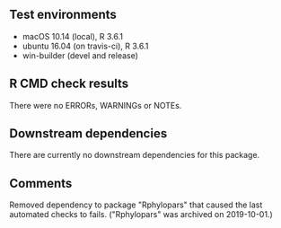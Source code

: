 ## Test environments
* macOS 10.14 (local), R 3.6.1
* ubuntu 16.04 (on travis-ci), R 3.6.1
* win-builder (devel and release)

## R CMD check results
There were no ERRORs, WARNINGs or NOTEs.

## Downstream dependencies
There are currently no downstream dependencies for this package.

## Comments
Removed dependency to package "Rphylopars" that caused the last automated checks to fails.
("Rphylopars" was archived on 2019-10-01.)